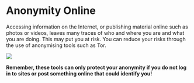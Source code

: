 Anonymity Online
================

Accessing information on the Internet, or publishing material online
such as photos or videos, leaves many traces of who and where you are
and what you are doing. This may put you at risk. You can reduce your
risks through the use of anonymising tools such as Tor.

![](interneta1.png)

**Remember, these tools can only protect your anonymity if you do not
log in to sites or post something online that could identify you!**
